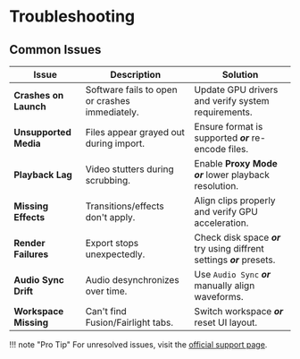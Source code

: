 # Troubleshooting

<style>
    .md-typeset__table {
  width: 100%;
}

.md-typeset__table table:not([class]) {
  display: table
}
</style>

## Common Issues

| Issue                 | Description                                | Solution                                                                  |
|-----------------------|--------------------------------------------|---------------------------------------------------------------------------|
| **Crashes on Launch** | Software fails to open or crashes immediately. | Update GPU drivers and verify system requirements.                    |
| **Unsupported Media** | Files appear grayed out during import.     | Ensure format is supported _**or**_ re-encode files.                               |
| **Playback Lag**      | Video stutters during scrubbing.           | Enable **Proxy Mode** _**or**_ lower playback resolution.                       |
| **Missing Effects**   | Transitions/effects don't apply.           | Align clips properly and verify GPU acceleration.                         |
| **Render Failures**   | Export stops unexpectedly.                 | Check disk space _**or**_ try using diffrent settings _**or**_ presets.                            |
| **Audio Sync Drift**  | Audio desynchronizes over time.            | Use `Audio Sync` _**or**_ manually align waveforms.                             |
| **Workspace Missing** | Can't find Fusion/Fairlight tabs.          | Switch workspace _**or**_ reset UI layout.                                      |

!!! note "Pro Tip"
    For unresolved issues, visit the [official support page](https://www.blackmagicdesign.com/support).